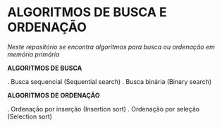 # ALGORITMOS DE BUSCA E ORDENAÇÃO

*Neste repositório se encontra algoritmos para busca ou ordenação em memória primária*

**ALGORITMOS DE BUSCA**

. Busca sequencial (Sequential search)
. Busca binária (Binary search)

**ALGORITMOS DE ORDENAÇÃO**

. Ordenação por inserção (Insertion sort)
. Ordenação por seleção (Selection sort)
